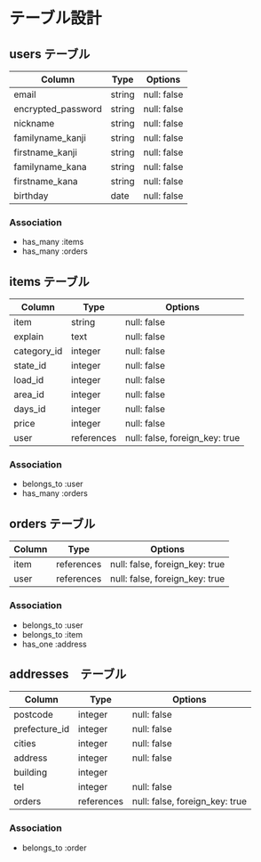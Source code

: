 # テーブル設計

## users テーブル

| Column              | Type   | Options     |
| ------------------- | ------ | ----------- |
| email               | string | null: false |
| encrypted_password  | string | null: false |
| nickname            | string | null: false |
| familyname_kanji    | string | null: false | 
| firstname_kanji     | string | null: false |
| familyname_kana     | string | null: false | 
| firstname_kana      | string | null: false |
| birthday            | date   | null: false |

### Association

- has_many :items
- has_many :orders


## items テーブル

| Column      | Type       | Options                        |
| ----------  | ---------- | ------------------------------ |
| item        | string     | null: false                    | 
| explain     | text       | null: false                    |
| category_id | integer    | null: false                    |
| state_id    | integer    | null: false                    |
| load_id     | integer    | null: false                    |
| area_id     | integer    | null: false                    |
| days_id     | integer    | null: false                    |
| price       | integer    | null: false                    |
| user        | references | null: false, foreign_key: true |

### Association

- belongs_to :user
- has_many :orders


## orders テーブル

| Column       | Type       | Options                        |
| ------------ | ---------- | ------------------------------ |
| item         | references | null: false, foreign_key: true |
| user         | references | null: false, foreign_key: true |

### Association

- belongs_to :user
- belongs_to :item
- has_one :address


## addresses　テーブル

| Column          | Type       | Options                        |
| --------------- | ---------- | ------------------------------ |
| postcode        | integer    | null: false                    |
| prefecture_id   | integer    | null: false                    |
| cities          | integer    | null: false                    |
| address         | integer    | null: false                    |
| building        | integer    |                                |
| tel             | integer    | null: false                    |
| orders          | references | null: false, foreign_key: true |


### Association

- belongs_to :order